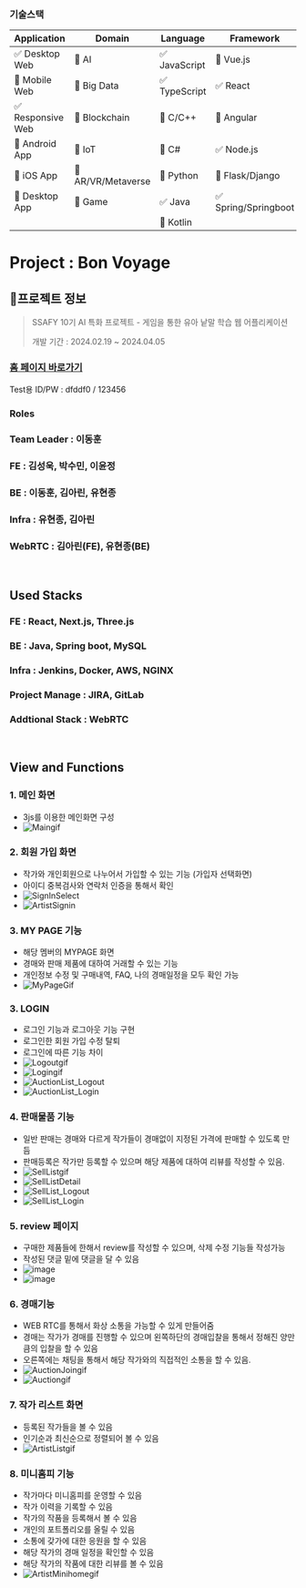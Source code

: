 ### 기술스택

| Application | Domain | Language | Framework |
| ---- | ---- | ---- | ---- |
| :white_check_mark: Desktop Web | :black_square_button: AI | :white_check_mark: JavaScript | :black_square_button: Vue.js |
| :black_square_button: Mobile Web | :black_square_button: Big Data | :white_check_mark: TypeScript | :white_check_mark: React |
| :white_check_mark: Responsive Web | :black_square_button: Blockchain | :black_square_button: C/C++ | :black_square_button: Angular |
| :black_square_button: Android App | :black_square_button: IoT | :black_square_button: C# | :white_check_mark: Node.js |
| :black_square_button: iOS App | :black_square_button: AR/VR/Metaverse | :black_square_button: Python | :black_square_button: Flask/Django |
| :black_square_button: Desktop App | :black_square_button: Game | :white_check_mark: Java | :white_check_mark: Spring/Springboot |
| | | :black_square_button: Kotlin | |


# Project : Bon Voyage

## 📌프로젝트 정보
> SSAFY 10기 AI 특화 프로젝트 - 게임을 통한 유아 낱말 학습 웹 어플리케이션
> 
> 개발 기간 : 2024.02.19 ~ 2024.04.05
> 
### [홈 페이지 바로가기](https://i10a207.p.ssafy.io)

Test용 ID/PW : dfddf0 / 123456

### Roles

### Team Leader : 이동훈
### FE : 김성욱, 박수민, 이윤정
### BE : 이동훈, 김아린, 유현종
### Infra : 유현종, 김아린
### WebRTC : 김아린(FE), 유현종(BE)

<br/>

## Used Stacks

### FE : React, Next.js, Three.js
### BE : Java, Spring boot, MySQL
### Infra : Jenkins, Docker, AWS, NGINX
### Project Manage : JIRA, GitLab
### Addtional Stack : WebRTC

<br/>

## View and Functions

### 1. 메인 화면
- 3js를 이용한 메인화면 구성
- ![Maingif](https://github.com/Alleestar/Art_Auction/assets/147222319/86ea1744-58d9-407e-85a7-83287c4c6001)


### 2. 회원 가입 화면
- 작가와 개인회원으로 나누어서 가입할 수 있는 기능 (가입자 선택화면)
- 아이디 중복검사와 연락처 인증을 통해서 확인
- ![SignInSelect](https://github.com/Alleestar/Art_Auction/assets/147222319/1efc7fe7-459c-4845-b6ac-507a0e135e99)
- ![ArtistSignin](https://github.com/Alleestar/Art_Auction/assets/147222319/4e0e3ada-0eb2-436f-b2ac-bc0545755e8c)

### 3. MY PAGE 기능
- 해당 멤버의 MYPAGE 화면
- 경매와 판매 제품에 대하여 거래할 수 있는 기능
- 개인정보 수정 및 구매내역, FAQ, 나의 경매일정을 모두 확인 가능
- ![MyPageGif](https://github.com/Alleestar/Art_Auction/assets/147222319/eae430a4-ef25-4cf5-bb84-91c43eddc784)


### 3. LOGIN
- 로그인 기능과 로그아웃 기능 구현
- 로그인한 회원 가입 수정 탈퇴
- 로그인에 따른 기능 차이
- ![Logoutgif](https://github.com/Alleestar/Art_Auction/assets/147222319/2dcfe763-6f2e-435b-bac5-fc62842f2be8)
- ![Logingif](https://github.com/Alleestar/Art_Auction/assets/147222319/067a304b-5cc4-4861-9790-12028b756ad4)
- ![AuctionList_Logout](https://github.com/Alleestar/Art_Auction/assets/147222319/b0c3e53b-ff35-4fe5-9973-e19f8ed9c681)
- ![AuctionList_Login](https://github.com/Alleestar/Art_Auction/assets/147222319/437d8f06-add2-4c05-9f27-b28f4e5d2c11)

### 4. 판매물품 기능
- 일반 판매는 경매와 다르게 작가들이 경매없이 지정된 가격에 판매할 수 있도록 만듬
- 판매등록은 작가만 등록할 수 있으며 해당 제품에 대하여 리뷰를 작성할 수 있음.
- ![SellListgif](https://github.com/Alleestar/Art_Auction/assets/147222319/b25bd2de-9b9b-49fb-8c7f-4d2e77a28787)
- ![SellListDetail](https://github.com/Alleestar/Art_Auction/assets/147222319/9bcc5179-a7ac-42a8-85e9-c6311d336054)
- ![SellList_Logout](https://github.com/Alleestar/Art_Auction/assets/147222319/8725d83a-4e90-401e-9e2a-f36a5c28d694)
- ![SellList_Login](https://github.com/Alleestar/Art_Auction/assets/147222319/2de945ee-020d-40e4-a0e6-968904c6be04)

### 5. review 페이지
- 구매한 제품들에 한해서 review를 작성할 수 있으며, 삭제 수정 기능들 작성가능
- 작성된 댓글 밑에 댓글을 달 수 있음
- ![image](https://github.com/Alleestar/Art_Auction/assets/147222319/f51e259c-0c74-4a72-aa50-c9f1996a1ad1)
- ![image](https://github.com/Alleestar/Art_Auction/assets/147222319/448235a4-6ec6-4e4e-ad86-e3427ccc0847)

### 6. 경매기능 
- WEB RTC를 통해서 화상 소통을 가능할 수 있게 만들어줌 
- 경매는 작가가 경매를 진행할 수 있으며 왼쪽하단의 경매입찰을 통해서 정해진 양만큼의 입찰을 할 수 있음
- 오른쪽에는 채팅을 통해서 해당 작가와의 직접적인 소통을 할 수 있음.
- ![AuctionJoingif](https://github.com/Alleestar/Art_Auction/assets/147222319/9196fd18-3fe0-4afe-a47c-2b2aa79ab338)
- ![Auctiongif](https://github.com/Alleestar/Art_Auction/assets/147222319/92744f9c-c685-40e7-9580-a3609b6a923c)

### 7. 작가 리스트 화면
- 등록된 작가들을 볼 수 있음
- 인기순과 최신순으로 정렬되어 볼 수 있음
- ![ArtistListgif](https://github.com/Alleestar/Art_Auction/assets/147222319/ab28ed99-d2b1-4175-98e0-db20568bf49a)


### 8. 미니홈피 기능
- 작가마다 미니홈피를 운영할 수 있음
- 작가 이력을 기록할 수 있음
- 작가의 작품을 등록해서 볼 수 있음
- 개인의 포트폴리오를 올릴 수 있음
- 소통에 갖가에 대한 응원을 할 수 있음
- 해당 작가의 경매 일정을 확인할 수 있음
- 해당 작가의 작품에 대한 리뷰를 볼 수 있음
- ![ArtistMinihomegif](https://github.com/Alleestar/Art_Auction/assets/147222319/f9357421-4e81-40df-852f-143c2a5bd979)
